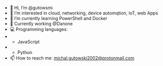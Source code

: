 - 👋 Hi, I’m @gutowsmi
- 👀 I’m interested in cloud, networking, device automqtion, IoT, web Apps
- 🌱 I’m currently learning PowerShell and Docker
- 🏢 Currently working @Danone
- 💻 Programming languages:
- * JavaScript
- * Python
- 📫 How to reach me: michal.gutowski2002@protonmail.com

<!---
gutowsmi/gutowsmi is a ✨ special ✨ repository because its `README.md` (this file) appears on your GitHub profile.
You can click the Preview link to take a look at your changes.
--->
